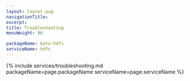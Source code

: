 ```yaml
---
layout: layout.pug
navigationTitle:
excerpt:
title: Troubleshooting
menuWeight: 90

packageName: beta-hdfs
serviceName: hdfs
---
```


{% include services/troubleshooting.md
    packageName=page.packageName
    serviceName=page.serviceName %}
